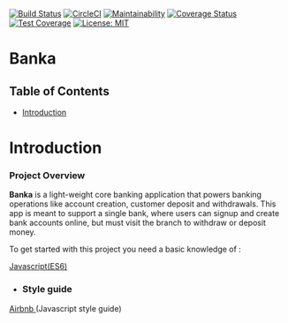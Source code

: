 [![Build Status](https://travis-ci.org/Onyimatics/Banka-React.svg?branch=develop)](https://travis-ci.org/Onyimatics/Banka-React) [![CircleCI](https://circleci.com/gh/Onyimatics/Banka-React.svg?style=svg)](https://circleci.com/gh/Onyimatics/Banka-React) [![Maintainability](https://api.codeclimate.com/v1/badges/f90946f3bf7297f64711/maintainability)](https://codeclimate.com/github/Onyimatics/Banka-React/maintainability) [![Coverage Status](https://coveralls.io/repos/github/Onyimatics/Banka-React/badge.svg?branch=develop)](https://coveralls.io/github/Onyimatics/Banka-React?branch=develop) [![Test Coverage](https://api.codeclimate.com/v1/badges/f90946f3bf7297f64711/test_coverage)](https://codeclimate.com/github/Onyimatics/Banka-React/test_coverage) [![License: MIT](https://img.shields.io/badge/License-MIT-green.svg)](https://opensource.org/licenses/MIT)

# Banka

## Table of Contents

 - [Introduction](#introduction)


 # Introduction

### Project Overview

**Banka** is a light-weight core banking application that powers banking operations like account creation, customer deposit and withdrawals. This app is meant to support a single bank, where users can signup and create bank accounts online, but must visit the branch to withdraw or deposit money.

To get started with this project you need a basic knowledge of :


[Javascript(ES6)](https://es6.io/)

- ### __Style guide__

[Airbnb ](https://github.com/airbnb/javascript)(Javascript style guide)

